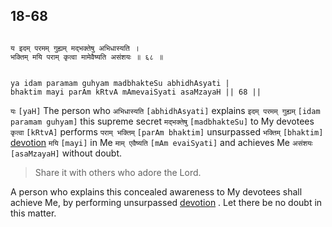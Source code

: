 ## 18-68


```shloka-sa

य इदम् परमम् गुह्यम् मद्भक्तेषु अभिधास्यति ।
भक्तिम् मयि पराम् कृत्वा मामेवैष्यति असंशयः ॥ ६८ ॥

```
```shloka-sa-hk

ya idam paramam guhyam madbhakteSu abhidhAsyati |
bhaktim mayi parAm kRtvA mAmevaiSyati asaMzayaH || 68 ||

```
`यः` `[yaH]` The person who `अभिधास्यति` `[abhidhAsyati]` explains `इदम् परमम् गुह्यम्` `[idam paramam guhyam]` this supreme secret `मद्भक्तेषु` `[madbhakteSu]` to My devotees `कृत्वा` `[kRtvA]` performs `पराम् भक्तिम्` `[parAm bhaktim]` unsurpassed `भक्तिम्` `[bhaktim]` [devotion](bhakti_a_defn) `मयि` `[mayi]` in Me `माम् एवैष्यति` `[mAm evaiSyati]` and achieves Me `असंशयः` `[asaMzayaH]` without doubt.


<a name='applnote_236'></a>
> Share it with others who adore the Lord.



A person who explains this concealed awareness to My devotees shall achieve Me, by performing unsurpassed 
[devotion](bhakti_a_defn)
. Let there be no doubt in this matter.


